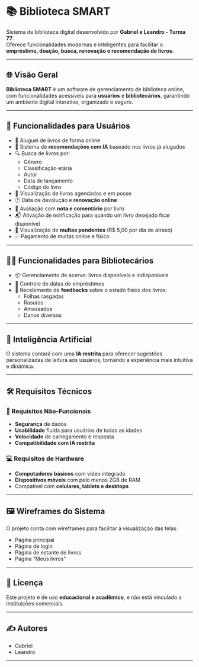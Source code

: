 # 📚 Biblioteca SMART

Sistema de biblioteca digital desenvolvido por **Gabriel e Leandro - Turma 77**.  
Oferece funcionalidades modernas e inteligentes para facilitar o **empréstimo, doação, busca, renovação e recomendação de livros**.

---

## 🌐 Visão Geral

**Biblioteca SMART** é um software de gerenciamento de biblioteca online, com funcionalidades acessíveis para **usuários** e **bibliotecários**, garantindo um ambiente digital interativo, organizado e seguro.

---

## 👤 Funcionalidades para Usuários

- 📖 Aluguel de livros de forma online
- 🧠 Sistema de **recomendações com IA** baseado nos livros já alugados
- 🔍 Busca de livros por:
  - Gênero
  - Classificação etária
  - Autor
  - Data de lançamento
  - Código do livro
- 📅 Visualização de livros agendados e em posse
- 🕐 Data de devolução e **renovação online**
- 💬 Avaliação com **nota e comentário** por livro
- 📬 Ativação de notificação para quando um livro desejado ficar disponível
- 💸 Visualização de **multas pendentes** (R$ 5,00 por dia de atraso)
- ✅ Pagamento de multas online e físico

---

## 🧑‍💼 Funcionalidades para Bibliotecários

- 📦 Gerenciamento de acervo: livros disponíveis e indisponíveis
- 📅 Controle de datas de empréstimos
- 📝 Recebimento de **feedbacks** sobre o estado físico dos livros:
  - Folhas rasgadas
  - Rasuras
  - Amassados
  - Danos diversos

---

## 🤖 Inteligência Artificial

O sistema contará com uma **IA restrita** para oferecer sugestões personalizadas de leitura aos usuários, tornando a experiência mais intuitiva e dinâmica.

---

## 🛠️ Requisitos Técnicos

### 🔐 Requisitos Não-Funcionais

- **Segurança** de dados
- **Usabilidade** fluida para usuários de todas as idades
- **Velocidade** de carregamento e resposta
- **Compatibilidade com IA restrita**

### 💻 Requisitos de Hardware

- **Computadores básicos** com vídeo integrado
- **Dispositivos móveis** com pelo menos 2GB de RAM
- Compatível com **celulares, tablets e desktops**

---

## 🖼️ Wireframes do Sistema

O projeto conta com wireframes para facilitar a visualização das telas:

- Página principal
- Página de login
- Página de estante de livros
- Página “Meus livros”

---

## 📄 Licença

Este projeto é de uso **educacional e acadêmico**, e não está vinculado a instituições comerciais.

---

## ✍️ Autores

- Gabriel  
- Leandro

---

